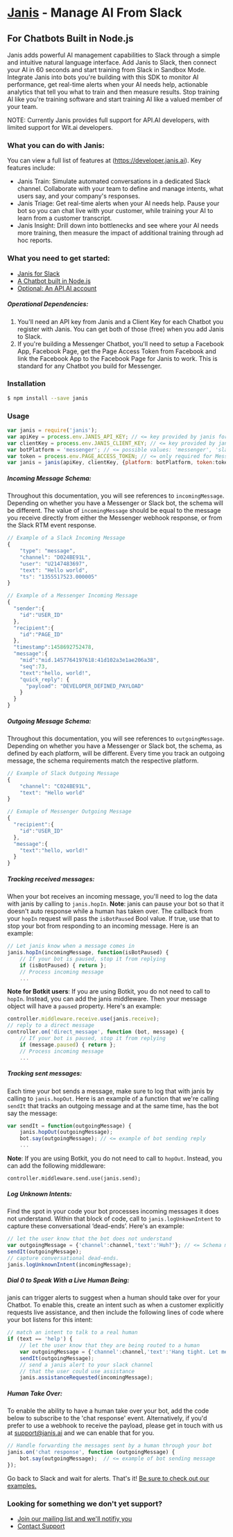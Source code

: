 # [Janis](https://developer.Janis.ai) - Manage AI From Slack
## For Chatbots Built in Node.js

Janis adds powerful AI management capabilities to Slack through a simple and intuitive natural language interface. Add Janis to Slack, then connect your AI in 60 seconds and start training from Slack in Sandbox Mode.  Integrate Janis into bots you're building with this SDK to monitor AI performance, get real-time alerts when your AI needs help, actionable analytics that tell you what to train and then measure results.  Stop training AI like you're training software and start training AI like a valued member of your team.

NOTE:  Currently Janis provides full support for API.AI developers, with limited support for Wit.ai developers.

### What you can do with Janis:
You can view a full list of features at (https://developer.janis.ai).  Key features include:
* Janis Train: Simulate automated conversations in a dedicated Slack channel. Collaborate with your team to define and manage intents, what users say, and your company's responses.
* Janis Triage: Get real-time alerts when your AI needs help. Pause your bot so you can chat live with your customer, while training your AI to learn from a customer transcript.
* Janis Insight: Drill down into bottlenecks and see where your AI needs more training, then measure the impact of additional training through ad hoc reports.

### What you need to get started:
* [Janis for Slack](https://slack.com/oauth/authorize?scope=im:history,users:read,users:read.email,commands,chat:write:bot,chat:write:user,channels:read,channels:history,files:write:user,channels:write,links:read,links:write,bot&client_id=23850726983.39760486257)
* [A Chatbot built in Node.js](./examples/)
* [Optional: An API.AI account](http://www.api.ai) 

##### Operational Dependencies:
1.  You'll need an API key from Janis and a Client Key for each Chatbot you register with Janis.  You can get both of those (free) when you add Janis to Slack. 
2.  If you're building a Messenger Chatbot, you'll need to setup a Facebook App, Facebook Page, get the Page Access Token from Facebook and link the Facebook App to the Facebook Page for Janis to work. This is standard for any Chatbot you build for Messenger.


### Installation

```bash
$ npm install --save janis
```


### Usage

```javascript
var janis = require('janis');
var apiKey = process.env.JANIS_API_KEY; // <= key provided by janis for Slack
var clientKey = process.env.JANIS_CLIENT_KEY; // <= key provided by janis for Slack
var botPlatform = 'messenger'; // <= possible values: 'messenger', 'slack', 'microsoft'
var token = process.env.PAGE_ACCESS_TOKEN; // <= only required for Messenger bots.
var janis = janis(apiKey, clientKey, {platform: botPlatform, token:token});
```
##### Incoming Message Schema:
Throughout this documentation, you will see references to `incomingMessage`. Depending on whether you have a Messenger or Slack bot, the schema will be different. The value of `incomingMessage` should be equal to the message you receive directly from either the Messenger webhook response, or from the Slack RTM event response.

```javascript
// Example of a Slack Incoming Message
{
    "type": "message",
    "channel": "D024BE91L",
    "user": "U2147483697",
    "text": "Hello world",
    "ts": "1355517523.000005"
}

// Example of a Messenger Incoming Message
{
  "sender":{
    "id":"USER_ID"
  },
  "recipient":{
    "id":"PAGE_ID"
  },
  "timestamp":1458692752478,
  "message":{
    "mid":"mid.1457764197618:41d102a3e1ae206a38",
    "seq":73,
    "text":"hello, world!",
    "quick_reply": {
      "payload": "DEVELOPER_DEFINED_PAYLOAD"
    }
  }
}  
```

##### Outgoing Message Schema:
Throughout this documentation, you will see references to `outgoingMessage`. Depending on whether you have a Messenger or Slack bot, the schema, as defined by each platform, will be different. Every time you track an outgoing message, the schema requirements match the respective platform.

```javascript
// Example of Slack Outgoing Message
{
    "channel": "C024BE91L",
    "text": "Hello world"
}

// Exmaple of Messenger Outgoing Message
{
  "recipient":{
    "id":"USER_ID"
  },
  "message":{
    "text":"hello, world!"
  }
}
```

##### Tracking received messages:

When your bot receives an incoming message, you'll need to log the data with janis by calling to `janis.hopIn`. 
__Note__: janis can pause your bot so that it doesn't auto response while a human has taken over. The callback from your `hopIn` request will pass the `isBotPaused` Bool value. If true, use that to stop your bot from responding to an incoming message. Here is an example:

```javascript
// Let janis know when a message comes in 
janis.hopIn(incomingMessage, function(isBotPaused) {
    // If your bot is paused, stop it from replying
    if (isBotPaused) { return };
    // Process incoming message
    ...
```
__Note for Botkit users__: If you are using Botkit, you do not need to call to `hopIn`. Instead, you can add the janis middleware. Then your message object will have a `paused` property. Here's an example:
```javascript
controller.middleware.receive.use(janis.receive);
// reply to a direct message
controller.on('direct_message', function (bot, message) {
    // If your bot is paused, stop it from replying
    if (message.paused) { return };
    // Process incoming message
    ...
```


##### Tracking sent messages:

Each time your bot sends a message, make sure to log that with janis by calling to `janis.hopOut`. Here is an example of a function that we're calling `sendIt` that tracks an outgoing message and at the same time, has the bot say the message:
```javascript
var sendIt = function(outgoingMessage) {
    janis.hopOut(outgoingMessage);
    bot.say(outgoingMessage); // <= example of bot sending reply
    ...
```
__Note__: If you are using Botkit, you do not need to call to `hopOut`. Instead, you can add the following middleware:
```
controller.middleware.send.use(janis.send);
```

##### Log Unknown Intents:

Find the spot in your code your bot processes incoming messages it does not understand. Within that block of code, call to `janis.logUnkownIntent` to capture these conversational ‘dead-ends’. Here's an example:

```javascript
// let the user know that the bot does not understand
var outgoingMessage = {'channel':channel,'text':'Huh?'}; // <= Schema matches Slack
sendIt(outgoingMessage);
// capture conversational dead-ends.
janis.logUnknownIntent(incomingMessage);
```
##### Dial 0 to Speak With a Live Human Being:

janis can trigger alerts to suggest when a human should take over for your Chatbot. To enable this, create an intent such as when a customer explicitly requests live assistance, and then include the following lines of code where your bot listens for this intent:

```javascript
// match an intent to talk to a real human
if (text == 'help') {
    // let the user know that they are being routed to a human
    var outgoingMessage = {'channel':channel,'text':'Hang tight. Let me see what I can do.'};  // <= Schema matches Slack
    sendIt(outgoingMessage);
    // send a janis alert to your slack channel
    // that the user could use assistance
    janis.assistanceRequested(incomingMessage);
```

##### Human Take Over:

To enable the ability to have a human take over your bot, add the code below to subscribe to the 'chat response' event. Alternatively, if you'd prefer to use a webhook to receive the payload, please get in touch with us at support@janis.ai and we can enable that for you.

```javascript
// Handle forwarding the messages sent by a human through your bot
janis.on('chat response', function (outgoingMessage) {
    bot.say(outgoingMessage);  // <= example of bot sending message
});
```

Go back to Slack and wait for alerts. That's it! 
[Be sure to check out our examples.](./examples/)


### Looking for something we don't yet support?  
* [Join our mailing list and we'll notifiy you](https://www.janis.ai)
* [Contact Support](mailto:support@janis.ai)
